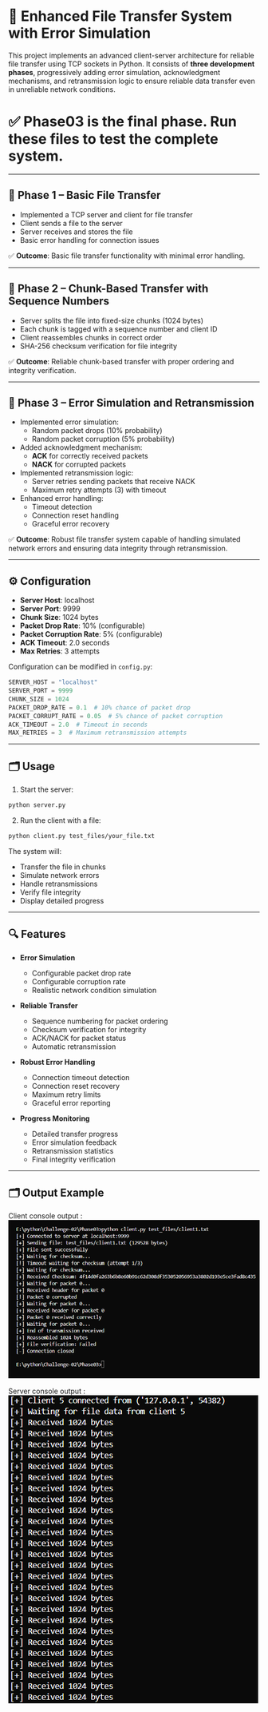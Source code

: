 # 📁 Enhanced File Transfer System with Error Simulation

This project implements an advanced client-server architecture for reliable file transfer using TCP sockets in Python. It consists of **three development phases**, progressively adding error simulation, acknowledgment mechanisms, and retransmission logic to ensure reliable data transfer even in unreliable network conditions.

# __✅ Phase03 is the final phase. Run these files to test the complete system.__

---

## 🔧 Phase 1 – Basic File Transfer

- Implemented a TCP server and client for file transfer
- Client sends a file to the server
- Server receives and stores the file
- Basic error handling for connection issues

✅ **Outcome**: Basic file transfer functionality with minimal error handling.

---

## 🔐 Phase 2 – Chunk-Based Transfer with Sequence Numbers

- Server splits the file into fixed-size chunks (1024 bytes)
- Each chunk is tagged with a sequence number and client ID
- Client reassembles chunks in correct order
- SHA-256 checksum verification for file integrity

✅ **Outcome**: Reliable chunk-based transfer with proper ordering and integrity verification.

---

## 🔄 Phase 3 – Error Simulation and Retransmission

- Implemented error simulation:
  - Random packet drops (10% probability)
  - Random packet corruption (5% probability)
- Added acknowledgment mechanism:
  - **ACK** for correctly received packets
  - **NACK** for corrupted packets
- Implemented retransmission logic:
  - Server retries sending packets that receive NACK
  - Maximum retry attempts (3) with timeout
- Enhanced error handling:
  - Timeout detection
  - Connection reset handling
  - Graceful error recovery

✅ **Outcome**: Robust file transfer system capable of handling simulated network errors and ensuring data integrity through retransmission.

---

## ⚙️ Configuration

- **Server Host**: localhost
- **Server Port**: 9999
- **Chunk Size**: 1024 bytes
- **Packet Drop Rate**: 10% (configurable)
- **Packet Corruption Rate**: 5% (configurable)
- **ACK Timeout**: 2.0 seconds
- **Max Retries**: 3 attempts

Configuration can be modified in `config.py`:
```python
SERVER_HOST = "localhost"
SERVER_PORT = 9999
CHUNK_SIZE = 1024
PACKET_DROP_RATE = 0.1  # 10% chance of packet drop
PACKET_CORRUPT_RATE = 0.05  # 5% chance of packet corruption
ACK_TIMEOUT = 2.0  # Timeout in seconds
MAX_RETRIES = 3  # Maximum retransmission attempts
```

---

## 🗂 Usage

1. Start the server:
```bash
python server.py
```

2. Run the client with a file:
```bash
python client.py test_files/your_file.txt
```

The system will:
- Transfer the file in chunks
- Simulate network errors
- Handle retransmissions
- Verify file integrity
- Display detailed progress

---

## 🔍 Features

- **Error Simulation**
  - Configurable packet drop rate
  - Configurable corruption rate
  - Realistic network condition simulation

- **Reliable Transfer**
  - Sequence numbering for packet ordering
  - Checksum verification for integrity
  - ACK/NACK for packet status
  - Automatic retransmission

- **Robust Error Handling**
  - Connection timeout detection
  - Connection reset recovery
  - Maximum retry limits
  - Graceful error reporting

- **Progress Monitoring**
  - Detailed transfer progress
  - Error simulation feedback
  - Retransmission statistics
  - Final integrity verification

---

## 🗂 Output Example

Client console output :
![Client Console Output](./client_console_output.png)


Server console output :
![Server Console Output](./server_console_output.png)